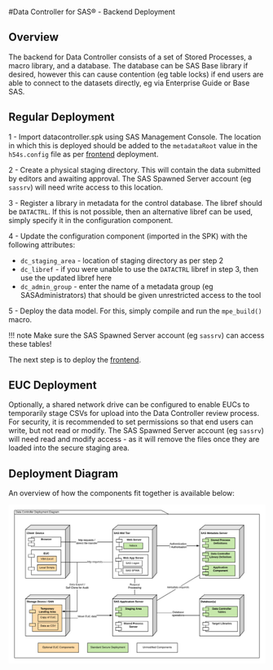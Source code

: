 #Data Controller for SAS® - Backend Deployment

## Overview
The backend for Data Controller consists of a set of Stored Processes, a macro library, and a database.  The database can be SAS Base library if desired, however this can cause contention (eg table locks) if end users are able to connect to the datasets directly, eg via Enterprise Guide or Base SAS.

## Regular Deployment

1 - Import datacontroller.spk using SAS Management Console.  The location in which this is deployed should be added to the `metadataRoot` value in the `h54s.config` file as per [frontend](dci-frontend.md#details) deployment.

2 - Create a physical staging directory.  This will contain the data submitted by editors and awaiting approval.  The SAS Spawned Server account (eg `sassrv`) will need write access to this location.

3 - Register a library in metadata for the control database.  The libref should be `DATACTRL`.  If this is not possible, then an alternative libref can be used, simply specify it in the configuration component.

4 - Update the configuration component (imported in the SPK) with the following attributes:

* `dc_staging_area` - location of staging directory as per step 2
* `dc_libref` - if you were unable to use the `DATACTRL` libref in step 3, then use the updated libref here
* `dc_admin_group` - enter the name of a metadata group (eg SASAdministrators) that should be given unrestricted access to the tool

5 - Deploy the data model.  For this, simply compile and run the `mpe_build()` macro.

!!! note
    Make sure the SAS Spawned Server account (eg `sassrv`) can access these tables!


The next step is to deploy the [frontend](dci-frontend.md).

## EUC Deployment

Optionally, a shared network drive can be configured to enable EUCs to temporarily stage CSVs for upload into the Data Controller review process.
For security, it is recommended to set permissions so that end users can write, but not read or modify.  The SAS Spawned Server account (eg `sassrv`) will need read and modify access - as it will remove the files once they are loaded into the secure staging area.

## Deployment Diagram

An overview of how the components fit together is available below:

![deploymentdiagram](img/dci_deploymentdiagram.png)
